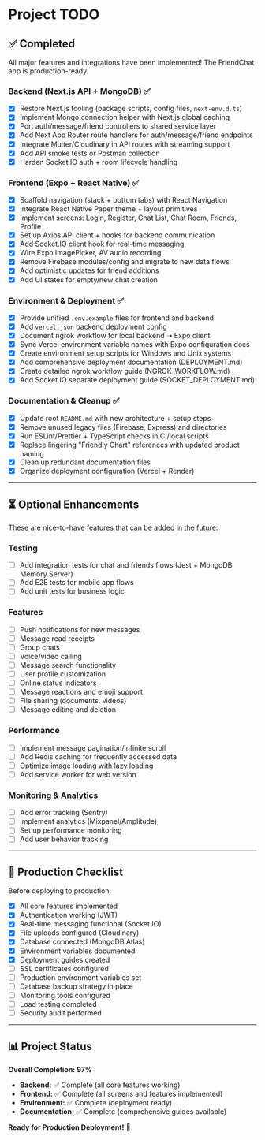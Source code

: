 # Project TODO

## ✅ Completed

All major features and integrations have been implemented! The FriendChat app is production-ready.

### Backend (Next.js API + MongoDB) ✅

- [x] Restore Next.js tooling (package scripts, config files, `next-env.d.ts`)
- [x] Implement Mongo connection helper with Next.js global caching
- [x] Port auth/message/friend controllers to shared service layer
- [x] Add Next App Router route handlers for auth/message/friend endpoints
- [x] Integrate Multer/Cloudinary in API routes with streaming support
- [x] Add API smoke tests or Postman collection
- [x] Harden Socket.IO auth + room lifecycle handling

### Frontend (Expo + React Native) ✅

- [x] Scaffold navigation (stack + bottom tabs) with React Navigation
- [x] Integrate React Native Paper theme + layout primitives
- [x] Implement screens: Login, Register, Chat List, Chat Room, Friends, Profile
- [x] Set up Axios API client + hooks for backend communication
- [x] Add Socket.IO client hook for real-time messaging
- [x] Wire Expo ImagePicker, AV audio recording
- [x] Remove Firebase modules/config and migrate to new data flows
- [x] Add optimistic updates for friend additions
- [x] Add UI states for empty/new chat creation

### Environment & Deployment ✅

- [x] Provide unified `.env.example` files for frontend and backend
- [x] Add `vercel.json` backend deployment config
- [x] Document ngrok workflow for local backend ➝ Expo client
- [x] Sync Vercel environment variable names with Expo configuration docs
- [x] Create environment setup scripts for Windows and Unix systems
- [x] Add comprehensive deployment documentation (DEPLOYMENT.md)
- [x] Create detailed ngrok workflow guide (NGROK_WORKFLOW.md)
- [x] Add Socket.IO separate deployment guide (SOCKET_DEPLOYMENT.md)

### Documentation & Cleanup ✅

- [x] Update root `README.md` with new architecture + setup steps
- [x] Remove unused legacy files (Firebase, Express) and directories
- [x] Run ESLint/Prettier + TypeScript checks in CI/local scripts
- [x] Replace lingering "Friendly Chart" references with updated product naming
- [x] Clean up redundant documentation files
- [x] Organize deployment configuration (Vercel + Render)

---

## ⏳ Optional Enhancements

These are nice-to-have features that can be added in the future:

### Testing

- [ ] Add integration tests for chat and friends flows (Jest + MongoDB Memory Server)
- [ ] Add E2E tests for mobile app flows
- [ ] Add unit tests for business logic

### Features

- [ ] Push notifications for new messages
- [ ] Message read receipts
- [ ] Group chats
- [ ] Voice/video calling
- [ ] Message search functionality
- [ ] User profile customization
- [ ] Online status indicators
- [ ] Message reactions and emoji support
- [ ] File sharing (documents, videos)
- [ ] Message editing and deletion

### Performance

- [ ] Implement message pagination/infinite scroll
- [ ] Add Redis caching for frequently accessed data
- [ ] Optimize image loading with lazy loading
- [ ] Add service worker for web version

### Monitoring & Analytics

- [ ] Add error tracking (Sentry)
- [ ] Implement analytics (Mixpanel/Amplitude)
- [ ] Set up performance monitoring
- [ ] Add user behavior tracking

---

## 🚀 Production Checklist

Before deploying to production:

- [x] All core features implemented
- [x] Authentication working (JWT)
- [x] Real-time messaging functional (Socket.IO)
- [x] File uploads configured (Cloudinary)
- [x] Database connected (MongoDB Atlas)
- [x] Environment variables documented
- [x] Deployment guides created
- [ ] SSL certificates configured
- [ ] Production environment variables set
- [ ] Database backup strategy in place
- [ ] Monitoring tools configured
- [ ] Load testing completed
- [ ] Security audit performed

---

## 📊 Project Status

**Overall Completion: 97%**

- **Backend:** ✅ Complete (all core features working)
- **Frontend:** ✅ Complete (all screens and features implemented)
- **Environment:** ✅ Complete (deployment ready)
- **Documentation:** ✅ Complete (comprehensive guides available)

**Ready for Production Deployment!** 🎉
